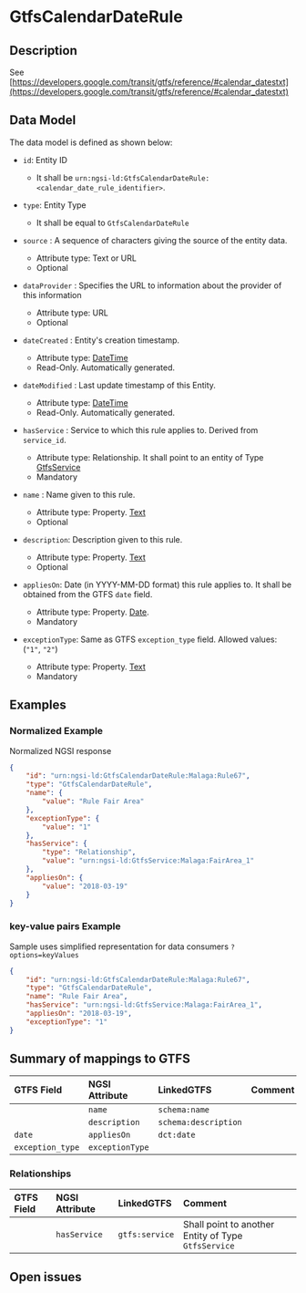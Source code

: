 # GtfsCalendarDateRule

## Description

See
[https://developers.google.com/transit/gtfs/reference/#calendar_datestxt](https://developers.google.com/transit/gtfs/reference/#calendar_datestxt)

## Data Model

The data model is defined as shown below:

-   `id`: Entity ID

    -   It shall be
        `urn:ngsi-ld:GtfsCalendarDateRule:<calendar_date_rule_identifier>`.

-   `type`: Entity Type

    -   It shall be equal to `GtfsCalendarDateRule`

-   `source` : A sequence of characters giving the source of the entity data.

    -   Attribute type: Text or URL
    -   Optional

-   `dataProvider` : Specifies the URL to information about the provider of this
    information

    -   Attribute type: URL
    -   Optional

-   `dateCreated` : Entity's creation timestamp.

    -   Attribute type: [DateTime](https://schema.org/DateTime)
    -   Read-Only. Automatically generated.

-   `dateModified` : Last update timestamp of this Entity.

    -   Attribute type: [DateTime](https://schema.org/DateTime)
    -   Read-Only. Automatically generated.

-   `hasService` : Service to which this rule applies to. Derived from
    `service_id`.

    -   Attribute type: Relationship. It shall point to an entity of Type
        [GtfsService](../../GtfsService/doc/spec.md)
    -   Mandatory

-   `name` : Name given to this rule.

    -   Attribute type: Property. [Text](https://schema.org/Text)
    -   Optional

-   `description`: Description given to this rule.

    -   Attribute type: Property. [Text](https://schema.org/Text)
    -   Optional

-   `appliesOn`: Date (in YYYY-MM-DD format) this rule applies to. It shall be
    obtained from the GTFS `date` field.

    -   Attribute type: Property. [Date](https://schema.org/Date).
    -   Mandatory

-   `exceptionType`: Same as GTFS `exception_type` field. Allowed values:
    (`"1"`, `"2"`)
    -   Attribute type: Property. [Text](https://schema.org/Text)
    -   Mandatory

## Examples

### Normalized Example

Normalized NGSI response

```json
{
    "id": "urn:ngsi-ld:GtfsCalendarDateRule:Malaga:Rule67",
    "type": "GtfsCalendarDateRule",
    "name": {
        "value": "Rule Fair Area"
    },
    "exceptionType": {
        "value": "1"
    },
    "hasService": {
        "type": "Relationship",
        "value": "urn:ngsi-ld:GtfsService:Malaga:FairArea_1"
    },
    "appliesOn": {
        "value": "2018-03-19"
    }
}
```

### key-value pairs Example

Sample uses simplified representation for data consumers `?options=keyValues`

```json
{
    "id": "urn:ngsi-ld:GtfsCalendarDateRule:Malaga:Rule67",
    "type": "GtfsCalendarDateRule",
    "name": "Rule Fair Area",
    "hasService": "urn:ngsi-ld:GtfsService:Malaga:FairArea_1",
    "appliesOn": "2018-03-19",
    "exceptionType": "1"
}
```

## Summary of mappings to GTFS

| GTFS Field       | NGSI Attribute  | LinkedGTFS           | Comment |
| :--------------- | :-------------- | :------------------- | :------ |
|                  | `name`          | `schema:name`        |         |
|                  | `description`   | `schema:description` |         |
| `date`           | `appliesOn`     | `dct:date`           |         |
| `exception_type` | `exceptionType` |                      |         |

### Relationships

| GTFS Field | NGSI Attribute | LinkedGTFS     | Comment                                              |
| :--------- | :------------- | :------------- | :--------------------------------------------------- |
|            | `hasService`   | `gtfs:service` | Shall point to another Entity of Type `GtfsService` |

## Open issues
